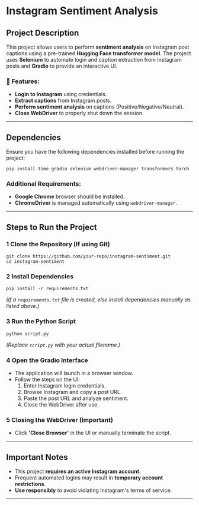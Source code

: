 # Instagram Sentiment Analysis

## Project Description
This project allows users to perform **sentiment analysis** on Instagram post captions using a pre-trained **Hugging Face transformer model**. The project uses **Selenium** to automate login and caption extraction from Instagram posts and **Gradio** to provide an interactive UI.

### 🔹 Features:
- **Login to Instagram** using credentials.
- **Extract captions** from Instagram posts.
- **Perform sentiment analysis** on captions (Positive/Negative/Neutral).
- **Close WebDriver** to properly shut down the session.

---

##  Dependencies
Ensure you have the following dependencies installed before running the project:

```
pip install time gradio selenium webdriver-manager transformers torch
```

### Additional Requirements:
- **Google Chrome** browser should be installed.
- **ChromeDriver** is managed automatically using `webdriver-manager`.

---

## Steps to Run the Project

### 1️ Clone the Repository (If using Git)
```
git clone https://github.com/your-repo/instagram-sentiment.git
cd instagram-sentiment
```

### 2️ Install Dependencies
```
pip install -r requirements.txt
```
*(If a `requirements.txt` file is created, else install dependencies manually as listed above.)*

### 3️ Run the Python Script
```
python script.py
```

*(Replace `script.py` with your actual filename.)*

### 4️ Open the Gradio Interface
- The application will launch in a browser window.
- Follow the steps on the UI:
  1. Enter Instagram login credentials.
  2. Browse Instagram and copy a post URL.
  3. Paste the post URL and analyze sentiment.
  4. Close the WebDriver after use.

### 5️ Closing the WebDriver (Important)
- Click **'Close Browser'** in the UI or manually terminate the script.

---

##  Important Notes
- This project **requires an active Instagram account**.
- Frequent automated logins may result in **temporary account restrictions**.
- **Use responsibly** to avoid violating Instagram's terms of service.

---



